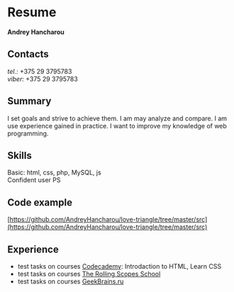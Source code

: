 # Resume  
**Andrey Hancharou**

## Contacts
*tel.:* +375 29 3795783  
*viber:* +375 29 3795783

## Summary
I set goals and strive to achieve them. I am may analyze and compare. I am use experience gained in practice. I want to improve my knowledge of web programming.

## Skills
Basic: html, css, php, MySQL, js   
Confident user PS

## Code example
[https://github.com/AndreyHancharou/love-triangle/tree/master/src](https://github.com/AndreyHancharou/love-triangle/tree/master/src)

## Experience
* test tasks on courses [Сodecademy](https://www.codecademy.com/): Introdaction to HTML, Learn CSS
* test tasks on courses [The Rolling Scopes School](https://school.rollingscopes.com/)
* test tasks on courses [GeekBrains.ru](https://geekbrains.ru/)
